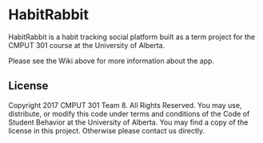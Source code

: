 # HabitRabbit

HabitRabbit is a habit tracking social platform built as a term project for the CMPUT 301 course at the University of Alberta.

Please see the Wiki above for more information about the app.

## License
Copyright 2017 CMPUT 301 Team 8. All Rights Reserved. You may use, distribute, or modify this code under terms and conditions of the Code of Student Behavior at the University of Alberta. You may find a copy of the license in this project. Otherwise please contact us directly.
